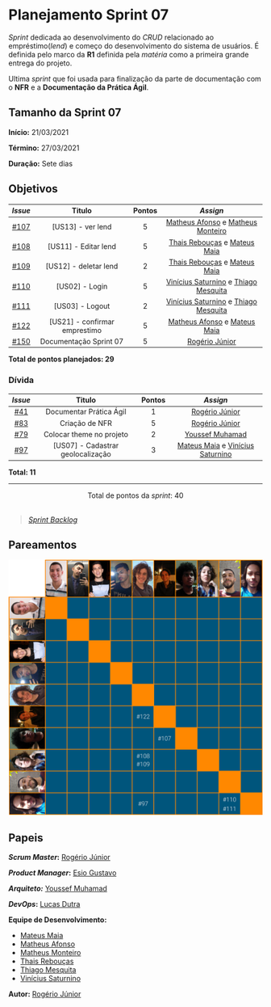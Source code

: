 # Planejamento Sprint 07

_Sprint_ dedicada ao desenvolvimento do _CRUD_ relacionado ao empréstimo(_lend_) e começo do desenvolvimento do sistema de usuários. É definida pelo marco da **R1** definida pela _matéria_ como a primeira grande entrega do projeto.

Ultima _sprint_ que foi usada para finalização da parte de documentação com o **NFR** e a **Documentação da Prática Ágil**.

## Tamanho da Sprint 07

**Início:** 21/03/2021

**Término:** 27/03/2021

**Duração:** Sete dias

## Objetivos

<div class="full-width">

|                             _Issue_                              |            Titulo             | Pontos |                                                     _Assign_                                                      |
| :--------------------------------------------------------------: | :---------------------------: | :----: | :---------------------------------------------------------------------------------------------------------------: |
| [#107](https://github.com/fga-eps-mds/2020.2-Lend.it/issues/107) |       [US13] - ver lend       |   5    | [Matheus Afonso](https://github.com/Matheusafonsouza) e [Matheus Monteiro](https://github.com/matheusyanmonteiro) |
| [#108](https://github.com/fga-eps-mds/2020.2-Lend.it/issues/108) |     [US11] - Editar lend      |   5    |         [Thais Rebouças](https://github.com/Thais-ra) e [Mateus Maia](https://github.com/mateusmaiamaia)          |
| [#109](https://github.com/fga-eps-mds/2020.2-Lend.it/issues/109) |     [US12] - deletar lend     |   2    |         [Thais Rebouças](https://github.com/Thais-ra) e [Mateus Maia](https://github.com/mateusmaiamaia)          |
| [#110](https://github.com/fga-eps-mds/2020.2-Lend.it/issues/110) |        [US02] - Login         |   5    |   [Vinícius Saturnino](https://github.com/viniciussaturnino) e [Thiago Mesquita](https://github.com/thiagompc)    |
| [#111](https://github.com/fga-eps-mds/2020.2-Lend.it/issues/111) |        [US03] - Logout        |   2    |   [Vinícius Saturnino](https://github.com/viniciussaturnino) e [Thiago Mesquita](https://github.com/thiagompc)    |
| [#122](https://github.com/fga-eps-mds/2020.2-Lend.it/issues/122) | [US21] - confirmar emprestimo |   5    |     [Matheus Afonso](https://github.com/Matheusafonsouza) e [Mateus Maia](https://github.com/mateusmaiamaia)      |
| [#150](https://github.com/fga-eps-mds/2020.2-Lend.it/issues/150) |    Documentação Sprint 07     |   5    |                                   [Rogério Júnior](https://github.com/rogerioo)                                   |

</div>

<b>Total de pontos planejados: 29</b>

### Dívida

|                            _Issue_                             |              Titulo               | Pontos |                                                   _Assign_                                                    |
| :------------------------------------------------------------: | :-------------------------------: | :----: | :-----------------------------------------------------------------------------------------------------------: |
| [#41](https://github.com/fga-eps-mds/2020.2-Lend.it/issues/41) |      Documentar Prática Ágil      |   1    |                                 [Rogério Júnior](https://github.com/rogerioo)                                 |
| [#83](https://github.com/fga-eps-mds/2020.2-Lend.it/issues/83) |          Criação de NFR           |   5    |                                 [Rogério Júnior](https://github.com/rogerioo)                                 |
| [#79](https://github.com/fga-eps-mds/2020.2-Lend.it/issues/79) |     Colocar theme no projeto      |   2    |                               [Youssef Muhamad](https://github.com/youssef-md)                                |
| [#97](https://github.com/fga-eps-mds/2020.2-Lend.it/issues/97) | [US07] - Cadastrar geolocalização |   3    | [Mateus Maia](https://github.com/mateusmaiamaia) e [Vinícius Saturnino](https://github.com/viniciussaturnino) |

<b>Total: 11</b>

---

<div style="text-align: center"> Total de pontos da <i>sprint</i>: 40 </div> <br>

<!---Colocar no link abaixo as issues alocadas no milestone da Sprint--->

> [_Sprint_ _Backlog_](https://github.com/fga-eps-mds/2020.2-Lend.it/milestone/8?closed=1)

## Pareamentos

![pareamentos](../../../assets/img/sprint7/pareamentos.png)

## Papeis

**_Scrum Master_:** [Rogério Júnior](https://github.com/rogerioo)

**_Product Manager_:** [Esio Gustavo](https://github.com/EsioFreitas)

**_Arquiteto:_** [Youssef Muhamad](https://github.com/youssef-md)

**_DevOps_:** [Lucas Dutra](https://github.com/lucasdutraf)

**Equipe de Desenvolvimento:**

- [Mateus Maia](https://github.com/mateusmaiamaia)
- [Matheus Afonso](https://github.com/Matheusafonsouza)
- [Matheus Monteiro](https://github.com/matheusyanmonteiro)
- [Thais Rebouças](https://github.com/Thais-ra)
- [Thiago Mesquita](https://github.com/thiagompc)
- [Vinícius Saturnino](https://github.com/viniciussaturnino)

**Autor:** [Rogério Júnior](https://github.com/rogerioo)
